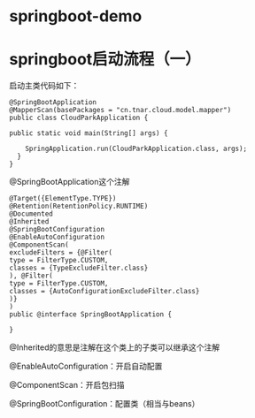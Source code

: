 # springboot-demo
# springboot启动流程（一）
启动主类代码如下：

    @SpringBootApplication
    @MapperScan(basePackages = "cn.tnar.cloud.model.mapper")
    public class CloudParkApplication {

	public static void main(String[] args) {

		SpringApplication.run(CloudParkApplication.class, args);
	  }
    }

@SpringBootApplication这个注解

	@Target({ElementType.TYPE})
	@Retention(RetentionPolicy.RUNTIME)
	@Documented
	@Inherited
	@SpringBootConfiguration
	@EnableAutoConfiguration
	@ComponentScan(
    excludeFilters = {@Filter(
    type = FilterType.CUSTOM,
    classes = {TypeExcludeFilter.class}
	), @Filter(
    type = FilterType.CUSTOM,
    classes = {AutoConfigurationExcludeFilter.class}
	)}
	)
	public @interface SpringBootApplication {
	
	}
 @Inherited的意思是注解在这个类上的子类可以继承这个注解
 
 @EnableAutoConfiguration：开启自动配置
 
 @ComponentScan：开启包扫描
 
 @SpringBootConfiguration：配置类（相当与beans）

